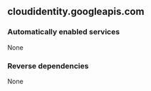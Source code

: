 ## cloudidentity.googleapis.com

### Automatically enabled services

None

### Reverse dependencies

None

